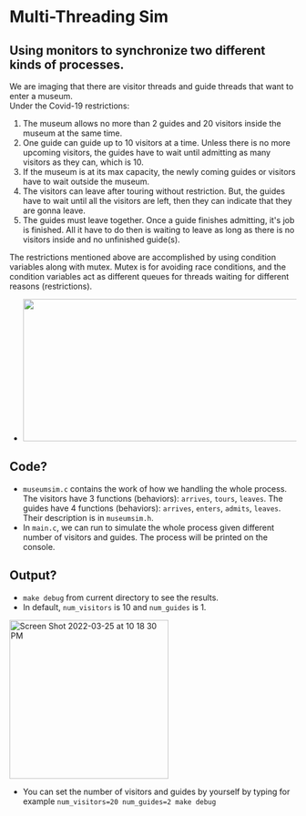 # Multi-Threading Sim
## Using monitors to synchronize two different kinds of processes.
We are imaging that there are visitor threads and guide threads that want to enter a museum. <br/>
Under the Covid-19 restrictions:
1. The museum allows no more than 2 guides and 20 visitors inside the museum at the same time.
2. One guide can guide up to 10 visitors at a time. Unless there is no more upcoming visitors, the guides have to wait until admitting as many visitors as they can, which is 10.
3. If the museum is at its max capacity, the newly coming guides or visitors have to wait outside the museum.
4. The visitors can leave after touring without restriction. But, the guides have to wait until all the visitors are left, then they can indicate that they are gonna leave.
5. The guides must leave together. Once a guide finishes admitting, it's job is finished. All it have to do then is waiting to leave as long as there is no visitors inside and no unfinished guide(s).

The restrictions mentioned above are accomplished by using condition variables along with mutex. Mutex is for avoiding race conditions, and the condition variables act as different queues for threads waiting for different reasons (restrictions).
* <img src="https://user-images.githubusercontent.com/55789923/160221877-9508747e-ad54-4191-8c43-1644d59a341a.jpeg" width="500" height="250">


## Code?
* <code>museumsim.c</code> contains the work of how we handling the whole process. <br/> The visitors have 3 functions (behaviors): <code>arrives</code>, <code>tours</code>, <code>leaves</code>. The guides have 4 functions (behaviors): <code>arrives</code>, <code>enters</code>, <code>admits</code>, <code>leaves</code>. Their description is in <code>museumsim.h</code>. <br/>
* In <code>main.c</code>, we can run to simulate the whole process given different number of visitors and guides. The process will be printed on the console.

## Output?
* <code>make debug</code> from current directory to see the results.
* In default, <code>num_visitors</code> is 10 and <code>num_guides</code> is 1.
<img width="279" alt="Screen Shot 2022-03-25 at 10 18 30 PM" src="https://user-images.githubusercontent.com/55789923/160220981-86fc7a03-5120-48cf-83f3-9eecb372e360.png">

* You can set the number of visitors and guides by yourself by typing for example <code>num_visitors=20 num_guides=2 make debug</code>

